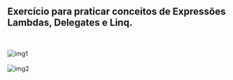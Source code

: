 ## Exercício para praticar conceitos de Expressões Lambdas, Delegates e Linq.
<br/>

![img1](https://github.com/wanderson648/linq-lambda-delegates-csharp/assets/62625309/471538d0-c586-45be-8e94-65efbbd9a018)
<br><br>
![img2](https://github.com/wanderson648/linq-lambda-delegates-csharp/assets/62625309/5716fdfd-8d29-4395-9736-8569335c1825)
